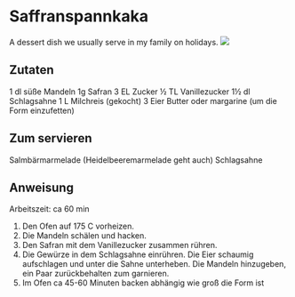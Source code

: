 # Saffranspannkaka

A dessert dish we usually serve in my family on holidays.
![](img/saffranspannkaka.jpg)

## Zutaten

1 dl süße Mandeln
1g Safran
3 EL Zucker
½ TL Vanillezucker
1½ dl Schlagsahne
1 L Milchreis (gekocht)
3 Eier
Butter oder margarine (um die Form einzufetten)

## Zum servieren

Salmbärmarmelade (Heidelbeeremarmelade geht auch)
Schlagsahne

## Anweisung

Arbeitszeit: ca 60 min

1. Den Ofen auf 175 C vorheizen.
2. Die Mandeln schälen und hacken.
3. Den Safran mit dem Vanillezucker zusammen rühren.
4. Die Gewürze in dem Schlagsahne einrühren. Die Eier schaumig aufschlagen und unter die Sahne unterheben. Die Mandeln hinzugeben, ein Paar zurückbehalten zum garnieren.
5. Im Ofen ca 45-60 Minuten backen abhängig wie groß die Form ist

